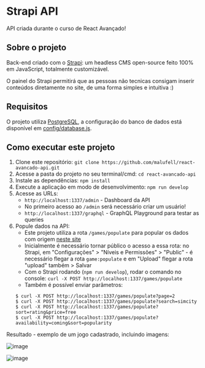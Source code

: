 # Strapi API

API criada durante o curso de React Avançado!

## Sobre o projeto

Back-end criado com o [Strapi](https://strapi.io/documentation/developer-docs/latest/getting-started/introduction.html): um headless CMS open-source feito 100% em JavaScript, totalmente customizável.

O painel do Strapi permitirá que as pessoas não tecnicas consigam inserir conteúdos diretamente no site, de uma forma simples e intuitiva :)

## Requisitos

O projeto utiliza [PostgreSQL](https://www.postgresql.org/), a configuração do banco de dados está disponível em [config/database.js](config/database.js).

## Como executar este projeto

1. Clone este repositório: `git clone https://github.com/malufell/react-avancado-api.git`
2. Acesse a pasta do projeto no seu terminal/cmd: `cd react-avancado-api`
3. Instale as dependências: `npm install`
4. Execute a aplicação em modo de desenvolvimento: `npm run develop`
5. Acesse as URLs:
   - `http://localhost:1337/admin` - Dashboard da API
   - No primeiro acesso ao `/admin` será necessário criar um usuário!
   - `http://localhost:1337/graphql` - GraphQL Playground para testar as queries
6. Popule dados na API:
   - Este projeto utiliza a rota `/games/populate` para popular os dados com origem [neste site](https://www.gog.com/games)
   - Inicialmente é necessário tornar público o acesso a essa rota: no Strapi, em "Configurações" > "Níveis e Permissões" > "Public" - é necessário flegar a rota `game:populate` e em "Upload" flegar a rota "upload" também > Salvar
   - Com o Strapi rodando (`npm run develop`), rodar o comando no console:  `curl -X POST http://localhost:1337/games/populate`
   - Também é possível enviar parâmetros:
    ```console
    $ curl -X POST http://localhost:1337/games/populate?page=2
    $ curl -X POST http://localhost:1337/games/populate?search=simcity
    $ curl -X POST http://localhost:1337/games/populate?sort=rating&price=free
    $ curl -X POST http://localhost:1337/games/populate?availability=coming&sort=popularity
    ```

Resultado - exemplo de um jogo cadastrado, incluindo imagens:

![image](https://user-images.githubusercontent.com/62160705/112063269-e66c7480-8b3f-11eb-859d-604ddc133e83.png)

![image](https://user-images.githubusercontent.com/62160705/112063323-fd12cb80-8b3f-11eb-9c02-be4299c826d5.png)

